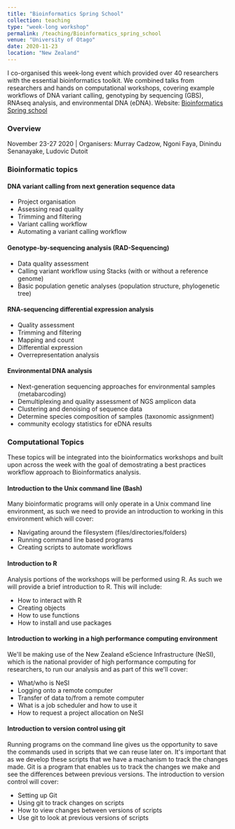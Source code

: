 ```yaml
---
title: "Bioinformatics Spring School"
collection: teaching
type: "week-long workshop"
permalink: /teaching/Bioinformatics_spring_school
venue: "University of Otago"
date: 2020-11-23
location: "New Zealand"
---
```


I co-organised this week-long event which provided over 40 researchers with the essential bioinformatics toolkit. We combined talks from researchers and hands on computational workshops, covering example workflows of DNA variant calling, genotyping by sequencing (GBS), RNAseq analysis, and environmental DNA (eDNA).
Website: [Bioinformatics Spring school](https://otagocarpentries.github.io/bioinformatics-spring-school-2020/#curriculum)

### Overview

November 23-27 2020 \| Organisers: Murray Cadzow, Ngoni Faya, Dinindu Senanayake, Ludovic Dutoit

### Bioinformatic topics

#### DNA variant calling from next generation sequence data

- Project organisation
- Assessing read quality
- Trimming and filtering
- Variant calling workflow
- Automating a variant calling workflow


#### Genotype-by-sequencing analysis (RAD-Sequencing)
 
- Data quality assessment
- Calling variant workflow using Stacks (with or without a reference genome)
- Basic population genetic analyses (population structure, phylogenetic tree) 

#### RNA-sequencing differential expression analysis

- Quality assessment
- Trimming and filtering
- Mapping and count
- Differential expression
- Overrepresentation analysis

#### Environmental DNA analysis
 
- Next-generation sequencing approaches for environmental samples (metabarcoding)
- Demultiplexing and quality assessment of NGS amplicon data
- Clustering and denoising of sequence data
- Determine species composition of samples (taxonomic assignment)
- community ecology statistics for eDNA results

### Computational Topics

These topics will be integrated into the bioinformatics workshops and built upon across the week with the goal of demostrating a best practices workflow approach to Bioinformatics analysis.

#### Introduction to the Unix command line (Bash)

Many bioinformatic programs will only operate in a Unix command line environment, as such we need to provide an introduction to working in this environment which will cover:

- Navigating around the filesystem (files/directories/folders)
- Running command line based programs
- Creating scripts to automate workflows

#### Introduction to R

Analysis portions of the workshops will be performed using R. As such we will provide a brief introduction to R. This will include:

- How to interact with R
- Creating objects
- How to use functions
- How to install and use packages

#### Introduction to working in a high performance computing environment

We'll be making use of the New Zealand eScience Infrastructure (NeSI), which is the national provider of high performance computing for researchers, to run our analysis and as part of this we'll cover:

- What/who is NeSI
- Logging onto a remote computer
- Transfer of data to/from a remote computer
- What is a job scheduler and how to use it
- How to request a project allocation on NeSI


#### Introduction to version control using git

Running programs on the command line gives us the opportunity to save the commands used in scripts that we can reuse later on. It's important that as we develop these scripts that we have a machanism to track the changes made. Git is a program that enables us to track the changes we make and see the differences between previous versions. The introduction to version control will cover:

- Setting up Git
- Using git to track changes on scripts
- How to view changes between versions of scripts
- Use git to look at previous versions of scripts


